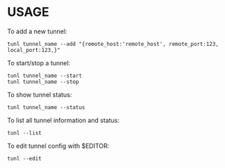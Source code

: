 USAGE
=====

To add a new tunnel:

```shell
tunl tunnel_name --add "{remote_host:'remote_host', remote_port:123, local_port:123,}"
```
To start/stop a tunnel:

```shell
tunl tunnel_name --start
tunl tunnel_name --stop
```

To show tunnel status:

```shell
tunl tunnel_name --status
```

To list all tunnel information and status:

```shell
tunl --list
```

To edit tunnel config with $EDITOR:

```shell
tunl --edit
```
